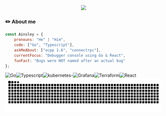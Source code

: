 <div align="center">
    <img src="https://capsule-render.vercel.app/api?type=venom&height=300&color=0:43cea2,100:185a9d&text=Squishmeist&textBg=false&section=header&fontColor=FFFFFF&reversal=false" />
</div>

### ✏️ About me

```javascript
const Ainsley = {
    pronouns: "He" | "Him",
    code: ["Go", "Typescript"],
    askMeAbout: ["ocpp 1.6", "connectrpc"],
    currentFocus: "Debugger console using Go & React",
    funFact: "Bugs were NOT named after an actual bug"
};
```

<p>
<img align="left" alt="Go" src="https://img.shields.io/badge/Go-00ADD8?logo=Go&logoColor=white&style=for-the-badge"/>
<img align="left" alt="Typescript" src="https://img.shields.io/badge/typescript%20-%23007ACC.svg?&style=for-the-badge&logo=typescript&logoColor=white"/>
<img align="left" alt="kubernetes-"src="https://img.shields.io/badge/kubernetes-%23326ce5.svg?style=for-the-badge&logo=kubernetes&logoColor=white"/>
<img align="left" alt="Grafana" src="https://img.shields.io/badge/grafana-%23F46800.svg?style=for-the-badge&logo=grafana&logoColor=white"/>
<img align="left" alt="Terraform" src="https://img.shields.io/badge/terraform-%235835CC.svg?style=for-the-badge&logo=terraform&logoColor=white"/>
<img align="left" alt="React" src="https://shields.io/badge/react-black?logo=react&style=for-the-badge"/>
</p>


![Snake animation](https://raw.githubusercontent.com/squishmeist/squishmeist/output/github-contribution-grid-snake-dark.svg)
